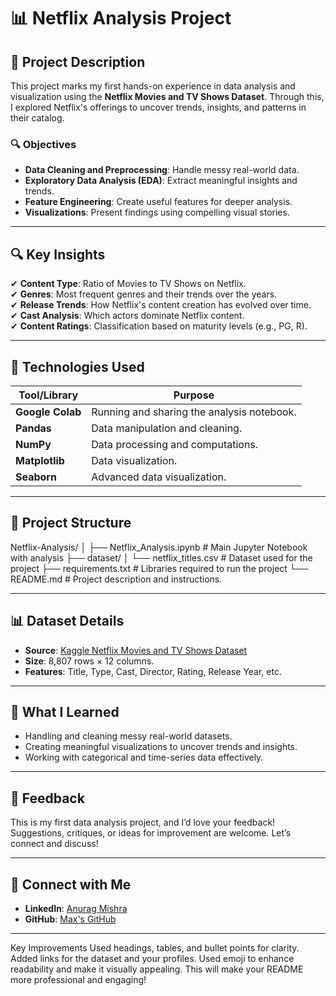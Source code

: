 # 📊 Netflix Analysis Project

## 📄 Project Description  
This project marks my first hands-on experience in data analysis and visualization using the **Netflix Movies and TV Shows Dataset**. Through this, I explored Netflix's offerings to uncover trends, insights, and patterns in their catalog.  

### 🔍 Objectives  
- **Data Cleaning and Preprocessing**: Handle messy real-world data.  
- **Exploratory Data Analysis (EDA)**: Extract meaningful insights and trends.  
- **Feature Engineering**: Create useful features for deeper analysis.  
- **Visualizations**: Present findings using compelling visual stories.  

---

## 🔍 Key Insights  
✔ **Content Type**: Ratio of Movies to TV Shows on Netflix.  
✔ **Genres**: Most frequent genres and their trends over the years.  
✔ **Release Trends**: How Netflix's content creation has evolved over time.  
✔ **Cast Analysis**: Which actors dominate Netflix content.  
✔ **Content Ratings**: Classification based on maturity levels (e.g., PG, R).  

---

## 🚀 Technologies Used  

| **Tool/Library** | **Purpose**  |  
|-------------------|--------------|  
| **Google Colab**  | Running and sharing the analysis notebook. |  
| **Pandas**        | Data manipulation and cleaning. |  
| **NumPy**         | Data processing and computations. |  
| **Matplotlib**    | Data visualization. |  
| **Seaborn**       | Advanced data visualization. |  

---

## 📂 Project Structure  

Netflix-Analysis/ │ ├── Netflix_Analysis.ipynb # Main Jupyter Notebook with analysis ├── dataset/ │ └── netflix_titles.csv # Dataset used for the project ├── requirements.txt # Libraries required to run the project └── README.md # Project description and instructions.


---

## 📊 Dataset Details  

- **Source**: [Kaggle Netflix Movies and TV Shows Dataset](https://www.kaggle.com/)  
- **Size**: 8,807 rows × 12 columns.  
- **Features**: Title, Type, Cast, Director, Rating, Release Year, etc.  

---

## 🤔 What I Learned  

- Handling and cleaning messy real-world datasets.  
- Creating meaningful visualizations to uncover trends and insights.  
- Working with categorical and time-series data effectively.  

---

## 💬 Feedback  
This is my first data analysis project, and I’d love your feedback!  
Suggestions, critiques, or ideas for improvement are welcome. Let’s connect and discuss!  

---

## 🔗 Connect with Me  
- **LinkedIn**: [Anurag Mishra](https://www.linkedin.com/in/anurag-mishra-b17051288/)  
- **GitHub**: [Max's GitHub]([https://github.com/your-github-profile-link](https://github.com/AnuragMishra800))  

---
Key Improvements
Used headings, tables, and bullet points for clarity.
Added links for the dataset and your profiles.
Used emoji to enhance readability and make it visually appealing.
This will make your README more professional and engaging!
